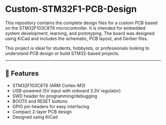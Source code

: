 # Custom-STM32F1-PCB-Design
This repository contains the complete design files for a custom PCB based on the STM32F103C8T6 microcontroller. It is intended for embedded system development, learning, and prototyping. The board was designed using KiCad and includes the schematic, PCB layout, and Gerber files.

This project is ideal for students, hobbyists, or professionals looking to understand PCB design or build STM32-based projects.

---

## 🔧 Features

- STM32F103C8T6 (ARM Cortex-M3)
- USB-powered (5V input with onboard 3.3V regulator)
- SWD header for programming/debugging
- BOOT0 and RESET buttons
- GPIO pin headers for easy interfacing
- Compact 2-layer PCB design
- Designed using KiCad

